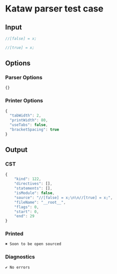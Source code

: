 # Kataw parser test case

## Input

`````js
//[false] = x;

//[true] = x;
`````

## Options

### Parser Options

`````js
{}
`````

### Printer Options

`````js
{
  "tabWidth": 2,
  "printWidth": 80,
  "useTabs": false,
  "bracketSpacing": true
}
`````

## Output

### CST

```javascript
{
    "kind": 122,
    "directives": [],
    "statements": [],
    "isModule": false,
    "source": "//[false] = x;\n\n//[true] = x;",
    "fileName": "__root__",
    "flags": 0,
    "start": 0,
    "end": 29
}
```

### Printed

```javascript
✖ Soon to be open sourced
```

### Diagnostics

```javascript
✔ No errors
```

